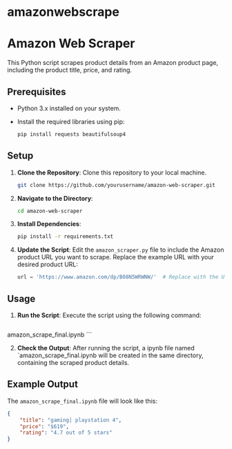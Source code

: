 # amazonwebscrape
# Amazon Web Scraper

This Python script scrapes product details from an Amazon product page, including the product title, price, and rating.

## Prerequisites

- Python 3.x installed on your system.
- Install the required libraries using pip:

    ```bash
    pip install requests beautifulsoup4
    ```

## Setup

1. **Clone the Repository**: Clone this repository to your local machine.

    ```bash
    git clone https://github.com/yourusername/amazon-web-scraper.git
    ```

2. **Navigate to the Directory**:

    ```bash
    cd amazon-web-scraper
    ```

3. **Install Dependencies**:

    ```bash
    pip install -r requirements.txt
    ```

4. **Update the Script**: Edit the `amazon_scraper.py` file to include the Amazon product URL you want to scrape. Replace the example URL with your desired product URL:

    ```python
    url = 'https://www.amazon.com/dp/B08N5WRWNW/'  # Replace with the URL of the product you want to scrape
    ```

## Usage

1. **Run the Script**: Execute the script using the following command:

    ```bash
  amazon_scrape_final.ipynb
    ```

2. **Check the Output**: After running the script, a ipynb file named `amazon_scrape_final.ipynb  will be created in the same directory, containing the scraped product details.

## Example Output

The `amazon_scrape_final.ipynb` file will look like this:

```json
{
    "title": "gaming| playstation 4",
    "price": "$619",
    "rating": "4.7 out of 5 stars"
}
